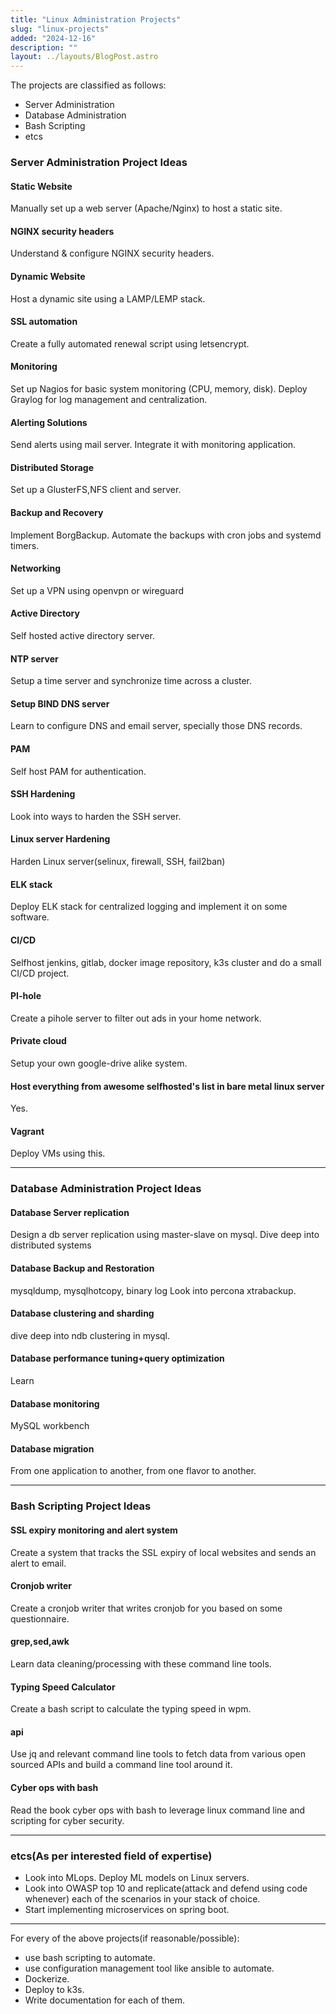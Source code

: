 ```yaml
---
title: "Linux Administration Projects"
slug: "linux-projects"
added: "2024-12-16"
description: ""
layout: ../layouts/BlogPost.astro
---
```


The projects are classified as follows:
- Server Administration
- Database Administration
- Bash Scripting
- etcs

### Server Administration Project Ideas

#### Static Website
Manually set up a web server (Apache/Nginx) to host a static site.

#### NGINX security headers
Understand & configure NGINX security headers. 

#### Dynamic Website
Host a dynamic site using a LAMP/LEMP stack.

#### SSL automation
Create a fully automated renewal script using letsencrypt.

#### Monitoring
Set up Nagios for basic system monitoring (CPU, memory, disk).
Deploy Graylog for log management and centralization.

#### Alerting Solutions
Send alerts using mail server. Integrate it with monitoring application.

#### Distributed Storage
Set up a GlusterFS,NFS client and server.

#### Backup and Recovery
Implement BorgBackup. Automate the backups with cron jobs and systemd timers.

#### Networking
Set up a VPN using openvpn or wireguard

#### Active Directory
Self hosted active directory server.

#### NTP server
Setup a time server and synchronize time across a cluster.

#### Setup BIND DNS server
Learn to configure DNS and email server, specially those DNS records.

#### PAM
Self host PAM for authentication.

#### SSH Hardening
Look into ways to harden the SSH server.

#### Linux server Hardening
Harden Linux server(selinux, firewall, SSH, fail2ban)


#### ELK stack
Deploy ELK stack for centralized logging and implement it on some software.

#### CI/CD
Selfhost jenkins, gitlab, docker image repository, k3s cluster and do a small CI/CD project.

#### PI-hole 
Create a pihole server to filter out ads in your home network.

#### Private cloud 
Setup your own google-drive alike system.

#### Host everything from awesome selfhosted's list in bare metal linux server
Yes.

#### Vagrant
Deploy VMs using this.

---

### Database Administration Project Ideas


#### Database Server replication
Design a db server replication using master-slave on mysql. Dive deep into distributed systems

#### Database Backup and Restoration
mysqldump, mysqlhotcopy, binary log
Look into percona xtrabackup.

#### Database clustering and sharding
dive deep into ndb clustering in mysql.

#### Database performance tuning+query optimization
Learn 

#### Database monitoring
MySQL workbench


#### Database migration
From one application to another, from one flavor to another.

---


### Bash Scripting Project Ideas

#### SSL expiry monitoring and alert system
Create a system that tracks the SSL expiry of local websites and sends an alert to email.

#### Cronjob writer
Create a cronjob writer that writes cronjob for you based on some questionnaire.

#### grep,sed,awk
Learn data cleaning/processing with these command line tools.

#### Typing Speed Calculator 
Create a bash script to calculate the typing speed in wpm.

#### api 
Use jq and relevant command line tools to fetch data from various open sourced APIs and build a command line tool around it.

#### Cyber ops with bash
Read the book cyber ops with bash to leverage linux command line and scripting for cyber security.

---


### etcs(As per interested field of expertise)

- Look into MLops. Deploy ML models on Linux servers.
- Look into OWASP top 10 and replicate(attack and defend using code whenever) each of the scenarios in your stack of choice.
- Start implementing microservices on spring boot.


---



For every of the above projects(if reasonable/possible):
- use bash scripting to automate.
- use configuration management tool like ansible to automate.
- Dockerize.
- Deploy to k3s.
- Write documentation for each of them.